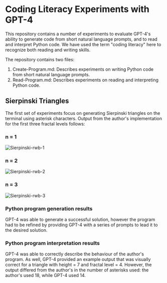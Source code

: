 # Coding Literacy Experiments with GPT-4
This repository contains a number of experiments to evaluate GPT-4's ability to generate code from short natural language prompts, and to read and interpret Python code. We have used the term "coding literacy" here to recognize both reading and writing skills. 

The repository contains two files: 

1. Create-Program.md: Describes experiments on writing Python code from short natural language prompts.
2. Read-Program.md: Describes experiments on reading and interpreting Python code.

## Sierpinski Triangles
The first set of experiments focus on generating Sierpinski triangles on the terminal using asterisk characters. Output from the author's implementation for the first three fractal levels follows:

### n = 1
![Sierpinski-rwb-1](https://github.com/rwbrennan/GPT4-Coding-Experiments/assets/19438964/ee07c5f2-3838-448b-899d-589fe9d1fa8e)

### n = 2
![Sierpinski-rwb-2](https://github.com/rwbrennan/GPT4-Coding-Experiments/assets/19438964/c98649c5-b35e-4a0f-a30f-0f0f16210aa5)

### n = 3
![Sierpinski-rwb-3](https://github.com/rwbrennan/GPT4-Coding-Experiments/assets/19438964/76a0a51f-438c-4e30-95fc-619039ffc65f)

### Python program generation results
GPT-4 was able to generate a successful solution, however the program had to be refined by providing GPT-4 with a series of prompts to lead it to the desired solution. 

### Python program interpretation results
GPT-4 was able to correctly describe the behaviour of the author's program. As well, GPT-4 provided an example output that was visually correct for a triangle with height = 7 and fractal level = 4. However, the output differed from the author's in the number of asterisks used: the author's used 18, while GPT-4 used 14. 
